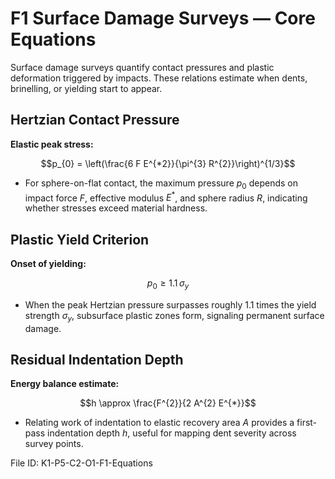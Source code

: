 # F1 Surface Damage Surveys — Core Equations

Surface damage surveys quantify contact pressures and plastic deformation triggered by impacts. These relations estimate when dents, brinelling, or yielding start to appear.

## Hertzian Contact Pressure
**Elastic peak stress:**

$$p_{0} = \left(\frac{6 F E^{*2}}{\pi^{3} R^{2}}\right)^{1/3}$$

- For sphere-on-flat contact, the maximum pressure $p_{0}$ depends on impact force $F$, effective modulus $E^{*}$, and sphere radius $R$, indicating whether stresses exceed material hardness.

## Plastic Yield Criterion
**Onset of yielding:**

$$p_{0} \geq 1.1\,\sigma_{y}$$

- When the peak Hertzian pressure surpasses roughly $1.1$ times the yield strength $\sigma_{y}$, subsurface plastic zones form, signaling permanent surface damage.

## Residual Indentation Depth
**Energy balance estimate:**

$$h \approx \frac{F^{2}}{2 A^{2} E^{*}}$$

- Relating work of indentation to elastic recovery area $A$ provides a first-pass indentation depth $h$, useful for mapping dent severity across survey points.

File ID: K1-P5-C2-O1-F1-Equations
